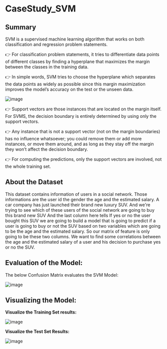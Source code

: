 # CaseStudy_SVM

## Summary

SVM is a supervised machine learning algorithm that works on both classification and regression problem statements.

👉 For classification problem statements, it tries to differentiate data points of different classes by finding a hyperplane that maximizes the margin between the classes in the training data.

👉 In simple words, SVM tries to choose the hyperplane which separates the data points as widely as possible since this margin maximization improves the model’s accuracy on the test or the unseen data.

![image](https://user-images.githubusercontent.com/85822284/204125115-33b87e4f-3745-4284-a10b-f15d67e7176d.png)

👉 Support vectors are those instances that are located on the margin itself. For SVMS, the decision boundary is entirely determined by using only the support vectors.

👉 Any instance that is not a support vector (not on the margin boundaries) has no influence whatsoever; you could remove them or add more instances, or move them around, and as long as they stay off the margin they won’t affect the decision boundary.

👉 For computing the predictions, only the support vectors are involved, not the whole training set.


## About the Dataset

This dataset contains information of users in a social network. Those informations are the user id the gender the age and the estimated salary. A car company has just launched their brand new luxury SUV. And we're trying to see which of these users of the social network are going to buy this brand new SUV And the last column here tells If yes or no the user bought this SUV we are going to build a model that is going to predict if a user is going to buy or not the SUV based on two variables which are going to be the age and the estimated salary. So our matrix of feature is only going to be these two columns. We want to find some correlations between the age and the estimated salary of a user and his decision to purchase yes or no the SUV.

## Evaluation of the Model:

The below Confusion Matrix evaluates the SVM Model:

![image](https://user-images.githubusercontent.com/85822284/204125147-7afa723f-f8fe-43d8-9e5f-c18e1208f904.png)


## Visualizing the Model:

**Visualize the Training Set results:**

![image](https://user-images.githubusercontent.com/85822284/204125169-dc91e9b5-0b4d-420e-9f7f-83708940f3e4.png)


**Visualize the Test Set Results:**

![image](https://user-images.githubusercontent.com/85822284/204125195-2dfc5807-0967-4e44-b987-03ba7ef49307.png)



